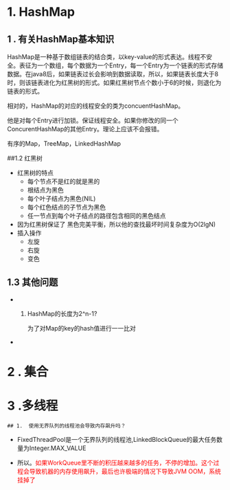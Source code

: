 # 1. HashMap

## 1 . 有关HashMap基本知识

HashMap是一种基于数组链表的结合类，以key-value的形式表达。线程不安全。表征为一个数组，每个数据为一个Entry，每一个Entry为一个链表的形式存储数据。在java8后，如果链表过长会影响到数据读取，所以，如果链表长度大于8时，则该链表进化为红黑树的形式。如果红黑树节点个数小于6的时候，则退化为链表的形式。

相对的，HashMap的对应的线程安全的类为concuentHashMap。

他是对每个Entry进行加锁。保证线程安全。如果你修改的同一个ConcurentHashMap的其他Entry。理论上应该不会报错。

有序的Map，TreeMap，LinkedHashMap

##1.2 红黑树

* 红黑树的特点
  * 每个节点不是红的就是黑的
  * 根结点为黑色
  * 每个叶子结点为黑色(NIL)
  * 每个红色结点的子节点为黑色
  * 任一节点到每个叶子结点的路径包含相同的黑色结点
* 因为红黑树保证了 黑色完美平衡，所以他的查找最坏时间复杂度为O(2lgN)
* 插入操作
  * 左旋
  * 右旋
  * 变色

## 1.3 其他问题

 * 1. HashMap的长度为2^n-1?

      为了对Map的key的hash值进行一一比对

* 

# 2 . 集合

# 3 .多线程

	## 1.  使用无界队列的线程池会导致内存飙升吗？

* FixedThreadPool是一个无界队列的线程池,LinkedBlockQueue的最大任务数量为Integer.MAX_VALUE</br>

* 所以。<font color=red>如果WorkQueue里不断的积压越来越多的任务，不停的增加。这个过程会导致机器的内存使用飙升，最后也许极端的情况下导致JVM OOM，系统挂掉了</font>

  

